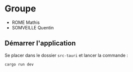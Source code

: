 # Groupe

- ROME Mathis
- SOMVEILLE Quentin

## Démarrer l'application

Se placer dans le dossier `src-tauri` et lancer la commande :
```shell
cargo run dev
```